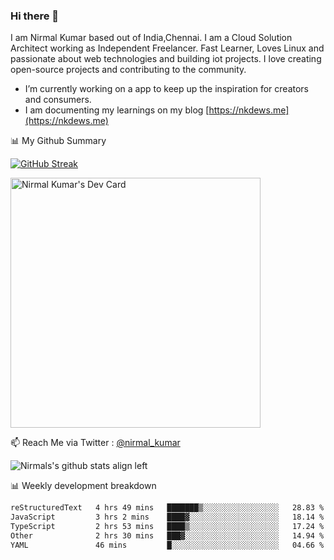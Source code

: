 ### Hi there 👋

 I am Nirmal Kumar based out of India,Chennai. I am a Cloud Solution Architect working as Independent Freelancer. Fast Learner, Loves Linux and passionate about web technologies and building iot projects. I love creating open-source projects and contributing to the community.

- I’m currently working on a app to keep up the inspiration for creators and consumers.
- I am documenting my learnings on my blog [https://nkdews.me](https://nkdews.me)


📊 My Github Summary

[![GitHub Streak](https://github-readme-streak-stats.herokuapp.com?user=nk-gears&theme=dark&hide_border=true&date_format=M%20j%5B%2C%20Y%5D)](https://git.io/streak-stats)

<a href="https://app.daily.dev/nirmal_kumar"><img src="https://api.daily.dev/devcards/a16cfcf02d384b16b41de71ce4d1d811.png?r=8ve" width="400" alt="Nirmal Kumar's Dev Card"/></a>

📫 Reach Me via  Twitter : [@nirmal_kumar](https://twitter.com/nirmal_kumar)

![Nirmals's github stats align left](https://github-readme-stats.vercel.app/api?username=nk-gears&show_icons=true)


📊 Weekly development breakdown

<!--START_SECTION:waka-->

```txt
reStructuredText   4 hrs 49 mins   ███████▒░░░░░░░░░░░░░░░░░   28.83 %
JavaScript         3 hrs 2 mins    ████▓░░░░░░░░░░░░░░░░░░░░   18.14 %
TypeScript         2 hrs 53 mins   ████▒░░░░░░░░░░░░░░░░░░░░   17.24 %
Other              2 hrs 30 mins   ███▓░░░░░░░░░░░░░░░░░░░░░   14.94 %
YAML               46 mins         █░░░░░░░░░░░░░░░░░░░░░░░░   04.66 %
```

<!--END_SECTION:waka-->


